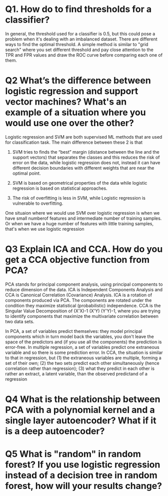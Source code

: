 # Q1. How do to find thresholds for a classifier?
In general, the threshold used for a classifier is 0.5, but this could pose a problem when it's dealing with an imbalanced dataset. There are different ways to find the optimal threshold. A simple method is similar to "grid search" where you set different threshold and pay close attention to the TPR and FPR values and draw the ROC curve before comparing each one of them.

# Q2 What’s the difference between logistic regression and support vector machines? What's an example of a situation where you would use one over the other?
Logistic regression and SVM are both supervised ML methods that are used for classification task. The main difference between these 2 is that 
1. SVM tries to finds the “best” margin (distance between the line and the support vectors) that separates the classes and this reduces the risk of error on the data, while logistic regression does not, instead it can have different decision boundaries with different weights that are near the optimal point.

2. SVM is based on geometrical properties of the data while logistic regression is based on statistical approaches.

3. The risk of overfitting is less in SVM, while Logistic regression is vulnerable to overfitting.

One situaion where we would use SVM over logistic regression is when we have small numberof features and intermediate number of training samples. Or when we have a huge number of features with little training samples, that's when we use logistic regression

# Q3 Explain ICA and CCA. How do you get a CCA objective function from PCA?
PCA stands for principal component analysis, using principal components to reduce dimension of the data. ICA is Independent Components Analysis and CCA is Canonical Correlation (Covariance) Analysis. ICA is a rotation of components produced via PCA. The components are rotated under the condition they maximize statistical (probabilistic) independence. CCA is the Singular Value Decomposition of (X'X)-1 (X'Y) (Y'Y)-1, where you are trying to identify components that maximize the multivariate correlation between two data sets.

In PCA, a set of variables predict themselves: they model principal components which in turn model back the variables, you don't leave the space of the predictors and (if you use all the components) the prediction is error-free. In multiple regression, a set of variables predict one extraneous variable and so there is some prediction error. In CCA, the situation is similar to that in regression, but (1) the extraneous variables are multiple, forming a set of their own; (2) the two sets predict each other simultaneously (hence correlation rather than regression); (3) what they predict in each other is rather an extract, a latent variable, than the observed predictand of a regression 

# Q4 What is the relationship between PCA with a polynomial kernel and a single layer autoencoder? What if it is a deep autoencoder?
 
# Q5 What is "random" in random forest? If you use logistic regression instead of a decision tree in random forest, how will your results change? 

